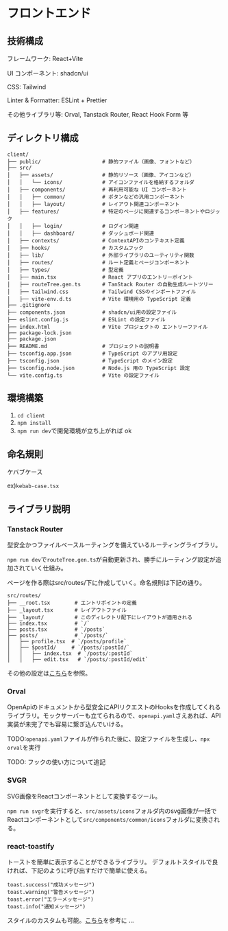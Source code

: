 # フロントエンド

## 技術構成

フレームワーク: React+Vite

UI コンポーネント: shadcn/ui

CSS: Tailwind

Linter & Formatter: ESLint + Prettier

その他ライブラリ等: Orval, Tanstack Router, React Hook Form 等

## ディレクトリ構成

```
client/
├── public/                    # 静的ファイル（画像、フォントなど）
├── src/
│   ├── assets/                # 静的リソース（画像、アイコンなど）
│   │   └── icons/             # アイコンファイルを格納するフォルダ
│   ├── components/            # 再利用可能な UI コンポーネント
│   │   ├── common/            # ボタンなどの汎用コンポーネント
│   │   ├── layout/            # レイアウト関連コンポーネント
│   ├── features/              # 特定のページに関連するコンポーネントやロジック
│   │   ├── login/             # ログイン関連
│   │   ├── dashboard/         # ダッシュボード関連
│   ├── contexts/              # ContextAPIのコンテキスト定義
│   ├── hooks/                 # カスタムフック
│   ├── lib/                   # 外部ライブラリのユーティリティ関数
│   ├── routes/                # ルート定義とページコンポーネント
│   ├── types/                 # 型定義
│   ├── main.tsx               # React アプリのエントリーポイント
│   ├── routeTree.gen.ts       # TanStack Router の自動生成ルートツリー
│   ├── tailwind.css           # Tailwind CSSのインポートファイル
│   ├── vite-env.d.ts          # Vite 環境用の TypeScript 定義
├── .gitignore
├── components.json            # shadcn/ui用の設定ファイル
├── eslint.config.js           # ESLint の設定ファイル
├── index.html                 # Vite プロジェクトの エントリーファイル
├── package-lock.json
├── package.json
├── README.md                  # プロジェクトの説明書
├── tsconfig.app.json          # TypeScript のアプリ用設定
├── tsconfig.json              # TypeScript のメイン設定
├── tsconfig.node.json         # Node.js 用の TypeScript 設定
└── vite.config.ts             # Vite の設定ファイル
```

## 環境構築

1. `cd client`
2. `npm install`
3. `npm run dev`で開発環境が立ち上がれば ok

## 命名規則

ケバブケース

ex)`kebab-case.tsx`

## ライブラリ説明

### Tanstack Router

型安全かつファイルベースルーティングを備えているルーティングライブラリ。

`npm run dev`で`routeTree.gen.ts`が自動更新され、勝手にルーティング設定が追加されていく仕組み。

ページを作る際はsrc/routes/下に作成していく。命名規則は下記の通り。

```
src/routes/
├── __root.tsx        # エントリポイントの定義
├── _layout.tsx       # レイアウトファイル
├── _layout/          # このディレクトリ配下にレイアウトが適用される
├── index.tsx         # `/`
├── posts.tsx         # `/posts`
├── posts/            # `/posts/`
│   ├── profile.tsx  # `/posts/profile`
│   ├── $postId/     # `/posts/:postId/`
│   │   ├── index.tsx  # `/posts/:postId`
│   │   ├── edit.tsx   # `/posts/:postId/edit`
```

その他の設定は[こちら](https://zenn.dev/calloc134/articles/6680b272a2c2c5#%E3%82%B3%E3%83%B3%E3%83%9D%E3%83%BC%E3%83%8D%E3%83%B3%E3%83%88%E3%81%AE%E6%8C%87%E5%AE%9A)を参照。

### Orval

OpenApiのドキュメントから型安全にAPIリクエストのHooksを作成してくれるライブラリ。モックサーバーも立てられるので、`openapi.yaml`さえあれば、API実装が未完了でも容易に繋ぎ込んでいける。

TODO:`openapi.yaml`ファイルが作られた後に、設定ファイルを生成し、`npx orval`を実行

TODO: フックの使い方について追記

### SVGR

SVG画像をReactコンポーネントとして変換するツール。

`npm run svgr`を実行すると、`src/assets/icons`フォルダ内のsvg画像が一括でReactコンポーネントとして`src/components/common/icons`フォルダに変換される。

### react-toastify

トーストを簡単に表示することができるライブラリ。
デフォルトスタイルで良ければ、下記のように呼び出すだけで簡単に使える。

```
toast.success("成功メッセージ")
toast.warning("警告メッセージ")
toast.error("エラーメッセージ")
toast.info("通知メッセージ")
```

スタイルのカスタムも可能。[こちら](https://saunabouya.com/2022/11/16/react-toastify/#i-2)を参考に
...
